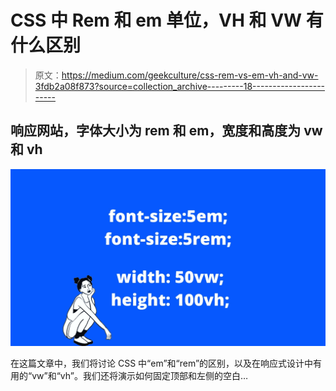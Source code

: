 # CSS 中 Rem 和 em 单位，VH 和 VW 有什么区别

> 原文：<https://medium.com/geekculture/css-rem-vs-em-vh-and-vw-3fdb2a08f873?source=collection_archive---------18----------------------->

## 响应网站，字体大小为 rem 和 em，宽度和高度为 vw 和 vh

![](img/c6301329647f2a568d795afad2aaa91a.png)

在这篇文章中，我们将讨论 CSS 中“em”和“rem”的区别，以及在响应式设计中有用的“vw”和“vh”。我们还将演示如何固定顶部和左侧的空白…
